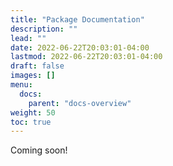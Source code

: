 ```yaml
---
title: "Package Documentation"
description: ""
lead: ""
date: 2022-06-22T20:03:01-04:00
lastmod: 2022-06-22T20:03:01-04:00
draft: false
images: []
menu:
  docs:
    parent: "docs-overview"
weight: 50
toc: true
---
```


Coming soon!